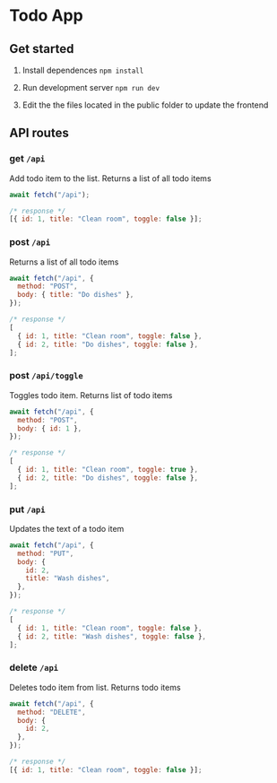 # Todo App

## Get started

1. Install dependences `npm install`

2. Run development server `npm run dev`

3. Edit the the files located in the public folder to update the frontend

## API routes

### get `/api`

Add todo item to the list. Returns a list of all todo items

```js
await fetch("/api");

/* response */
[{ id: 1, title: "Clean room", toggle: false }];
```

### post `/api`

Returns a list of all todo items

```js
await fetch("/api", {
  method: "POST",
  body: { title: "Do dishes" },
});

/* response */
[
  { id: 1, title: "Clean room", toggle: false },
  { id: 2, title: "Do dishes", toggle: false },
];
```

### post `/api/toggle`

Toggles todo item. Returns list of todo items

```js
await fetch("/api", {
  method: "POST",
  body: { id: 1 },
});

/* response */
[
  { id: 1, title: "Clean room", toggle: true },
  { id: 2, title: "Do dishes", toggle: false },
];
```

### put `/api`

Updates the text of a todo item

```js
await fetch("/api", {
  method: "PUT",
  body: {
    id: 2,
    title: "Wash dishes",
  },
});

/* response */
[
  { id: 1, title: "Clean room", toggle: false },
  { id: 2, title: "Wash dishes", toggle: false },
];
```

### delete `/api`

Deletes todo item from list. Returns todo items

```js
await fetch("/api", {
  method: "DELETE",
  body: {
    id: 2,
  },
});

/* response */
[{ id: 1, title: "Clean room", toggle: false }];
```
